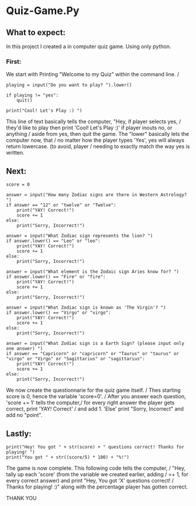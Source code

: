 # Quiz-Game.Py

## What to expect:

In this project I created a in computer quiz game. Using only python. 

### First:

We start with Printing "Welcome to my Quiz" within the command line. /

```
playing = input("Do you want to play? ").lower()

if playing != "yes":
    quit()
    
print("Cool! Let's Play :) ")
```

This line of text basically tells the computer, "Hey, if player selects yes, / 
they'd like to play then print 'Cool! Let's Play :)' if player inouts no, or anything /
aside from yes, then quit the game. The "lower" basically lets the computer now, that /
no matter how the player types 'Yes', yes will always return lowercase. (to avoid, player /
needing to exactly match the way yes is written.

## Next:

```
score = 0

answer = input("How many Zodiac signs are there in Western Astrology? ")
if answer == "12" or "twelve" or "Twelve":
    print("YAY! Correct!")
    score += 1
else: 
    print("Sorry, Incorrect!")

answer = input("What Zodiac sign represents the lion? ")
if answer.lower() == "Leo" or "leo":
    print("YAY! Correct!")
    score += 1
else: 
    print("Sorry, Incorrect!")

answer = input("What element is the Zodaic sign Aries know for? ")
if answer.lower() == "Fire" or "fire":
    print("YAY! Correct!")
    score += 1
else: 
    print("Sorry, Incorrect!")

answer = input("What Zodiac sign is known as 'The Virgin'? ")
if answer.lower() == "Virgo" or "virgo":
    print("YAY! Correct!")
    score += 1
else: 
    print("Sorry, Incorrect!")

answer = input("What Zodiac sign is a Earth Sign? (please input only one answer) ")
if answer == "Capricorn" or "capricorn" or "Taurus" or "taurus" or "virgo" or "Virgo" or "Sagittarius" or "sagittarius":
    print("YAY! Correct!")
    score += 1
else: 
    print("Sorry, Incorrect!")
```

We now create the questionnarie for the quiz game itself. /
Thes starting score is 0, hence the variable 'score=0'. /
After you answer each question, 'score += 1' tells the computer,/
for every right answer the player gets correct, print 'YAY! Correct' /
and add 1. 'Else' print "Sorry, Incorrect" and add no "point". 

## Lastly: 

```
print("Hey! You got " + str(score) + " questions correct! Thanks for playing! ")
print("You got " + str((score/5) * 100) + "%!")
```

The game is now complete. This following code tells the computer, /
"Hey, tally up each 'score' (from the variable we created earlier, adding /
=+ 1, for every correct answer) and print "Hey, You got 'X' questions correct! /
Thanks for playing!  :)" along with the percentage player has gotten correct. 

THANK YOU

 
